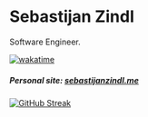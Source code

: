# Sebastijan Zindl
Software Engineer. 

[![wakatime](https://wakatime.com/badge/user/b214c7be-69d6-4798-900d-79e65e874672.svg)](https://wakatime.com/@b214c7be-69d6-4798-900d-79e65e874672)

##### Personal site: [sebastijanzindl.me](https://sebastijanzindl.me)

[![GitHub Streak](https://streak-stats.demolab.com?user=m1thrandir225&theme=catppuccin_frappe&hide_border=true)](https://sebastijanzindl.me)
